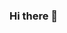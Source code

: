 ### Hi there 👋

<!--
**shirzartenwer/shirzartenwer** is a ✨ _special_ ✨ repository because its `README.md` (this file) appears on your GitHub profile.

Here are some ideas to get you started:

- 🔭 I’m currently working on backend development and data analytics.
- 🌱 I’m currently learning building a startup, German language
- 👯 I’m looking to collaborate on various data analytics project which has real world impact
- 🤔 I’m looking for help with buidling a strong Github profile
- 💬 Ask me about Chinese History, Uyghur history, Design Thinking techniques
- 😄 Pronouns: Basketball, Reading, Swimming
- ⚡ Fun fact: I come from the city which has longest distance to any sea in the world.


---
